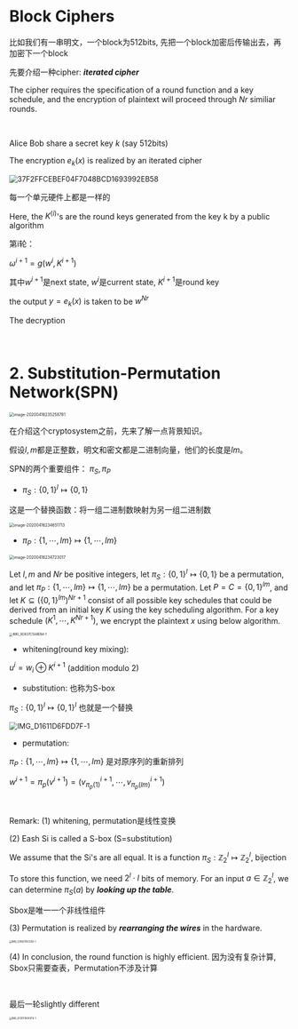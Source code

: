 # Block Ciphers

比如我们有一串明文，一个block为512bits, 先把一个block加密后传输出去，再加密下一个block

先要介绍一种cipher: ***iterated cipher***

The cipher requires the specification of a round function and a key schedule, and the encryption of plaintext will proceed through $Nr$ similiar rounds.

<br>

Alice Bob share a secret key $k$ (say 512bits)

The encryption $e_k(x)$ is realized by an iterated cipher

<img src="/Users/jones/Downloads/37F2FFCEBEF04F7048BCD1693992EB58.png" alt="37F2FFCEBEF04F7048BCD1693992EB58" style="zoom:92%;" />

每一个单元硬件上都是一样的

Here, the $K^{(i)}$'s are the round keys generated from the key k by a public algorithm

第i轮：

$\omega^{i+1}=g(w^i,K^{i+1})$

其中$w^{i+1}$是next state, $w^i$是current state, $K^{i+1}$是round key

the output $y=e_k(x)$ is taken to be $w^{Nr}$

The decryption 



<br>

# 2. Substitution-Permutation Network(SPN)

<img src="/Users/jones/Library/Application Support/typora-user-images/image-20200416235258781.png" alt="image-20200416235258781" style="zoom:50%;" />

在介绍这个cryptosystem之前，先来了解一点背景知识。

假设$l,m$都是正整数，明文和密文都是二进制向量，他们的长度是$lm$。

SPN的两个重要组件： $\pi_S,\pi_P$

* $\pi_S:\{0,1\}^l\mapsto \{0,1\}$

这是一个替换函数：将一组二进制数映射为另一组二进制数

<img src="/Users/jones/Library/Application Support/typora-user-images/image-20200416234651713.png" alt="image-20200416234651713" style="zoom:50%;" />

* $\pi_P:\{1,\cdots,lm\}\mapsto\{1,\cdots,lm\}$

<img src="/Users/jones/Library/Application Support/typora-user-images/image-20200416234723017.png" alt="image-20200416234723017" style="zoom:50%;" />

<br>

Let $l,m$ and $Nr$ be positive integers, let $\pi_S:\{0,1\}^l\mapsto \{0,1\}$ be a permutation, and let $\pi_P:\{1,\cdots,lm\}\mapsto\{1,\cdots,lm\}$ be a permutation. Let $P=C=\{0,1\}^{lm}$, and let $K\subseteq(\{0,1\}^{lm})^{Nr+1}$ consist of all possible key schedules that could be derived from an initial key $K$ using the key scheduling algorithm.  For a key schedule $(K^1,\cdots, K^{Nr+1})$, we encrypt the plaintext $x$ using below algorithm.

<img src="/Users/jones/Downloads/IMG_0C837C5A8EB4-1.jpeg" alt="IMG_0C837C5A8EB4-1" style="zoom:40%;" />

* whitening(round key mixing):

 $u^i=w_i\oplus K^{i+1}$ (addition modulo 2)

* substitution: 也称为S-box

$\pi_S:\{0,1\}^l\mapsto\{0,1\}^l$ 也就是一个替换

<img src="/Users/jones/Downloads/IMG_D1611D6FDD7F-1.jpeg" alt="IMG_D1611D6FDD7F-1" style="zoom:90%;" />

* permutation:

$\pi_P:\{1,\cdots,lm\}\mapsto\{1,\cdots,lm\}$ 是对原序列的重新排列

$w^{i+1}=\pi_p(v^{i+1})=(v^{i+1}_{\pi_p(1)},\cdots,v^{i+1}_{\pi_p(lm)})$

<br>

Remark: (1) whitening,  permutation是线性变换

(2) Eash Si is called a S-box (S=substitution)

We assume that the Si's are all equal. It is a function $\pi_S:\mathbb{Z}_2^l\mapsto\mathbb{Z}_2^l$, bijection

To store this function, we need $2^l\cdot l$  bits of memory. For an input $a\in\mathbb{Z}_2^l$, we can determine $\pi_S(a)$ by ***looking up the table***.

Sbox是唯一一个非线性组件

(3) Permutation is realized by ***rearranging the wires*** in the hardware.

<img src="/Users/jones/Downloads/IMG_531D6110C50D-1.jpeg" alt="IMG_531D6110C50D-1" style="zoom:30%;" />

(4) In conclusion, the round function is highly efficient. 因为没有复杂计算, Sbox只需要查表，Permutation不涉及计算

<br>

最后一轮slightly different

<img src="/Users/jones/Downloads/IMG_872EE16043F8-1.jpeg" alt="IMG_872EE16043F8-1" style="zoom:30%;" />

